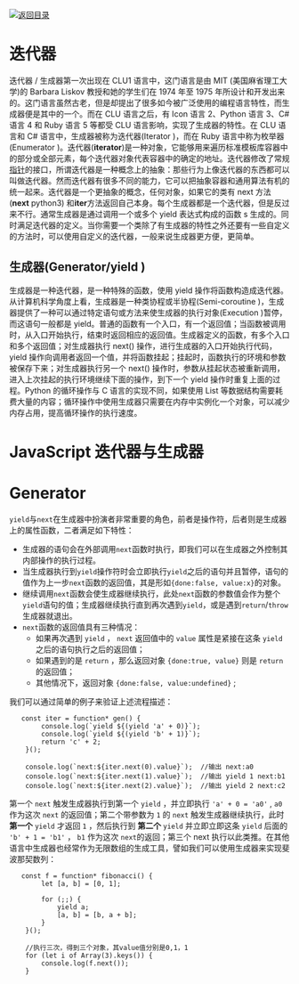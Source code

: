 [![返回目录](https://parg.co/USw)](https://parg.co/bxN)

# 迭代器

迭代器 / 生成器第一次出现在 CLU1 语言中，这门语言是由 MIT (美国麻省理工大学)的 Barbara Liskov 教授和她的学生们在 1974 年至 1975 年所设计和开发出来的。这门语言虽然古老，但是却提出了很多如今被广泛使用的编程语言特性，而生成器便是其中的一个。而在 CLU 语言之后，有 Icon 语言 2、Python 语言 3、C# 语言 4 和 Ruby 语言 5 等都受 CLU 语言影响，实现了生成器的特性。在 CLU 语言和 C# 语言中，生成器被称为迭代器(Iterator )，而在 Ruby 语言中称为枚举器(Enumerator )。迭代器(**iterator**)是一种对象，它能够用来遍历标准模板库容器中的部分或全部元素，每个迭代器对象代表容器中的确定的地址。迭代器修改了常规[指针](http://baike.baidu.com/view/159417.htm)的接口，所谓迭代器是一种概念上的抽象：那些行为上像迭代器的东西都可以叫做迭代器。然而迭代器有很多不同的能力，它可以把抽象容器和通用算法有机的统一起来。迭代器是一个更抽象的概念，任何对象，如果它的类有 next 方法(**next** python3) 和**iter**方法返回自己本身。每个生成器都是一个迭代器，但是反过来不行。通常生成器是通过调用一个或多个 yield 表达式构成的函数 s 生成的。同时满足迭代器的定义。当你需要一个类除了有生成器的特性之外还要有一些自定义的方法时，可以使用自定义的迭代器，一般来说生成器更方便，更简单。

## 生成器(Generator/yield )

生成器是一种迭代器，是一种特殊的函数，使用 yield 操作将函数构造成迭代器。从计算机科学角度上看，生成器是一种类协程或半协程(Semi-coroutine )，生成器提供了一种可以通过特定语句或方法来使生成器的执行对象(Execution )暂停，而这语句一般都是 yield。普通的函数有一个入口，有一个返回值；当函数被调用时，从入口开始执行，结束时返回相应的返回值。生成器定义的函数，有多个入口和多个返回值；对生成器执行 next() 操作，进行生成器的入口开始执行代码，yield 操作向调用者返回一个值，并将函数挂起；挂起时，函数执行的环境和参数被保存下来；对生成器执行另一个 next() 操作时，参数从挂起状态被重新调用，进入上次挂起的执行环境继续下面的操作，到下一个 yield 操作时重复上面的过程。Python 的循环操作与 C 语言的实现不同，如果使用 List 等数据结构需要耗费大量的内容；循环操作中使用生成器只需要在内存中实例化一个对象，可以减少内存占用，提高循环操作的执行速度。

# JavaScript 迭代器与生成器

# Generator

`yield`与`next`在生成器中扮演者非常重要的角色，前者是操作符，后者则是生成器上的属性函数，二者满足如下特性：

* 生成器的语句会在外部调用`next`函数时执行，即我们可以在生成器之外控制其内部操作的执行过程。
* 当生成器执行到`yield`操作符时会立即执行`yield`之后的语句并且暂停，语句的值作为上一步`next`函数的返回值，其是形如`{done:false, value:x}`的对象。
* 继续调用`next`函数会使生成器继续执行，此处`next`函数的参数值会作为整个`yield`语句的值；生成器继续执行直到再次遇到`yield`，或是遇到`return`/`throw`生成器就退出。
* `next`函数的返回值具有三种情况：
  * 如果再次遇到 `yield` ， `next` 返回值中的 `value` 属性是紧接在这条 `yield` 之后的语句执行之后的返回值；
  * 如果遇到的是 `return` ，那么返回对象 `{done:true, value}` 则是 `return` 的返回值；
  * 其他情况下，返回对象 `{done:false, value:undefined}` ;

我们可以通过简单的例子来验证上述流程描述：

```
   const iter = function* gen() {
        console.log(`yield ${(yield 'a' + 0)}`);
        console.log(`yield ${(yield 'b' + 1)}`);
        return 'c' + 2;
    }();

    console.log(`next:${iter.next(0).value}`);  //输出 next:a0
    console.log(`next:${iter.next(1).value}`);  //输出 yield 1 next:b1
    console.log(`next:${iter.next(2).value}`);  //输出 yield 2 next:c2
```

第一个 `next` 触发生成器执行到第一个 `yield` ，并立即执行 `'a' + 0 = 'a0'` , `a0` 作为这次 `next` 的返回值；第二个带参数为 `1` 的 `next` 触发生成器继续执行，此时 **第一个** `yield` 才返回 `1` ，然后执行到 **第二个** `yield` 并立即立即这条 `yield` 后面的 `'b' + 1 = 'b1'` ， `b1` 作为这次 `next`的返回；第三个 next 执行以此类推。在其他语言中生成器也经常作为无限数组的生成工具，譬如我们可以使用生成器来实现斐波那契数列：

```
   const f = function* fibonacci() {
        let [a, b] = [0, 1];

        for (;;) {
            yield a;
            [a, b] = [b, a + b];
        }
    }();

    //执行三次，得到三个对象，其value值分别是0,1，1
    for (let i of Array(3).keys()) {
        console.log(f.next());
    }
```
